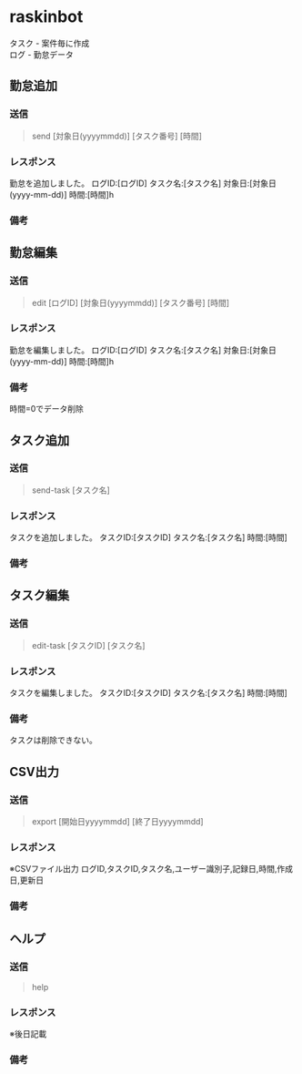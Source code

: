 # raskinbot    

タスク - 案件毎に作成  
ログ - 勤怠データ

## 勤怠追加

### 送信

> send [対象日(yyyymmdd)] [タスク番号] [時間]

### レスポンス

勤怠を追加しました。
ログID:[ログID]
タスク名:[タスク名]
対象日:[対象日(yyyy-mm-dd)]
時間:[時間]h

### 備考

## 勤怠編集

### 送信

> edit [ログID] [対象日(yyyymmdd)] [タスク番号] [時間]

### レスポンス

勤怠を編集しました。
ログID:[ログID]
タスク名:[タスク名]
対象日:[対象日(yyyy-mm-dd)]
時間:[時間]h

### 備考

時間=0でデータ削除

## タスク追加

### 送信

> send-task [タスク名]

### レスポンス

タスクを追加しました。
タスクID:[タスクID]
タスク名:[タスク名]
時間:[時間]

### 備考

## タスク編集

### 送信

> edit-task [タスクID] [タスク名]

### レスポンス

タスクを編集しました。
タスクID:[タスクID]
タスク名:[タスク名]
時間:[時間]

### 備考

タスクは削除できない。

## CSV出力

### 送信

> export [開始日yyyymmdd] [終了日yyyymmdd]

### レスポンス

※CSVファイル出力
ログID,タスクID,タスク名,ユーザー識別子,記録日,時間,作成日,更新日

### 備考

## ヘルプ

### 送信

> help

### レスポンス

※後日記載

### 備考

